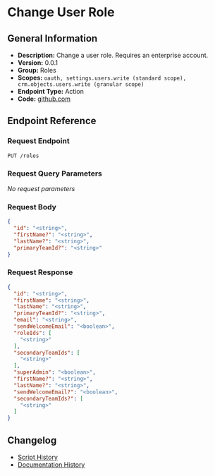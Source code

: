 <!-- BEGIN GENERATED CONTENT -->
# Change User Role

## General Information

- **Description:** Change a user role. Requires an enterprise account.
- **Version:** 0.0.1
- **Group:** Roles
- **Scopes:** `oauth, settings.users.write (standard scope), crm.objects.users.write (granular scope)`
- **Endpoint Type:** Action
- **Code:** [github.com](https://github.com/NangoHQ/integration-templates/tree/main/integrations/hubspot/actions/change-user-role.ts)


## Endpoint Reference

### Request Endpoint

`PUT /roles`

### Request Query Parameters

_No request parameters_

### Request Body

```json
{
  "id": "<string>",
  "firstName?": "<string>",
  "lastName?": "<string>",
  "primaryTeamId?": "<string>"
}
```

### Request Response

```json
{
  "id": "<string>",
  "firstName": "<string>",
  "lastName": "<string>",
  "primaryTeamId?": "<string>",
  "email": "<string>",
  "sendWelcomeEmail": "<boolean>",
  "roleIds": [
    "<string>"
  ],
  "secondaryTeamIds": [
    "<string>"
  ],
  "superAdmin": "<boolean>",
  "firstName?": "<string>",
  "lastName?": "<string>",
  "sendWelcomeEmail?": "<boolean>",
  "secondaryTeamIds?": [
    "<string>"
  ]
}
```

## Changelog

- [Script History](https://github.com/NangoHQ/integration-templates/commits/main/integrations/hubspot/actions/change-user-role.ts)
- [Documentation History](https://github.com/NangoHQ/integration-templates/commits/main/integrations/hubspot/actions/change-user-role.md)

<!-- END  GENERATED CONTENT -->

